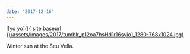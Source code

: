```yaml
---
date: "2017-12-16"
---
```


[![yo yo]({{ site.baseurl }}/assets/images/2017/tumblr_p12oa7hsHd1r16syio1_1280-768x1024.jpg)](https://mananamanana.com/ohpiglet/wp-content/uploads/2017/12/tumblr_p12oa7hsHd1r16syio1_1280.jpg)

Winter sun at the Seu Vella.
